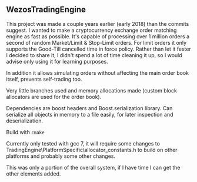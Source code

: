 ## WezosTradingEngine

This project was made a couple years earlier (early 2018) than the commits suggest. I wanted to make a cryptocurrency exchange order matching engine as fast as possible. It's capable of processing over 1 million orders a second of random Market/Limit & Stop-Limit orders. For limit orders it only supports the Good-Till cancelled time in force policy. Rather than let it fester I decided to share it, I didn't spend a lot of time cleaning it up, so I would advise only using it for learning purposes. 

In addition it allows simulating orders without affecting the main order book itself, prevents self-trading too. 

Very little branches used and memory allocations made (custom block allocators are used for the order book).

Dependencies are boost headers and Boost.serialization library. Can serialize all objects in memory to a file easily, for later inspection and deserialization.

Build with `cmake`

Currently only tested with gcc 7, it will require some changes to TradingEngine\PlatformSpecific\allocator_constants.h to build on other platforms and probably some other changes.

This was only a portion of the overall system, if I have time I can get the other elements added.
